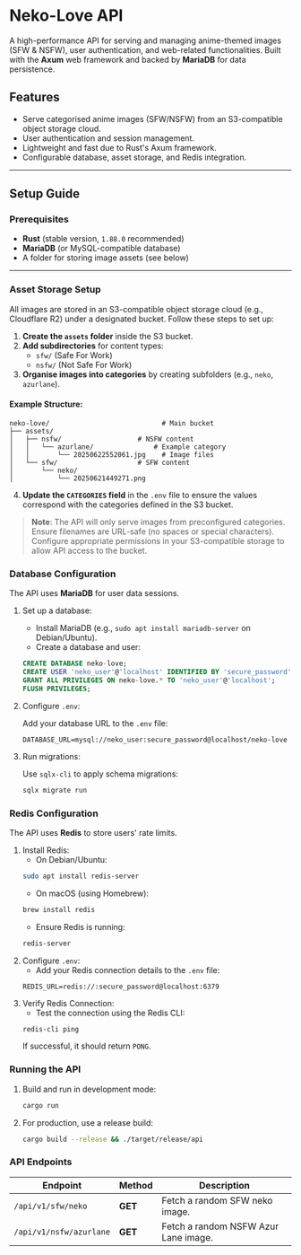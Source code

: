 # Neko-Love API

A high-performance API for serving and managing anime-themed images (SFW & NSFW), user authentication, and web-related functionalities. Built with the **Axum** web framework and backed by **MariaDB** for data persistence.

## Features
- Serve categorised anime images (SFW/NSFW) from an S3-compatible object storage cloud.
- User authentication and session management.
- Lightweight and fast due to Rust's Axum framework.
- Configurable database, asset storage, and Redis integration.

---

## Setup Guide

### Prerequisites
- **Rust** (stable version, `1.88.0` recommended)
- **MariaDB** (or MySQL-compatible database)
- A folder for storing image assets (see below)

---

### Asset Storage Setup
All images are stored in an S3-compatible object storage cloud (e.g., Cloudflare R2) under a designated bucket. Follow these steps to set up:

1. **Create the `assets` folder** inside the S3 bucket.
2. **Add subdirectories** for content types:
   - `sfw/` (Safe For Work)
   - `nsfw/` (Not Safe For Work)
3. **Organise images into categories** by creating subfolders (e.g., `neko`, `azurlane`).

#### Example Structure:
```plaintext
neko-love/                            # Main bucket
├── assets/
│   ├── nsfw/                   # NSFW content
│   │   └── azurlane/               # Example category
│   │       └── 20250622552061.jpg    # Image files
│   └── sfw/                    # SFW content
│       └── neko/
│           └── 20250621449271.png
```

4. **Update the `CATEGORIES` field** in the `.env` file to ensure the values correspond with the categories defined in the S3 bucket.

> **Note**: The API will only serve images from preconfigured categories. Ensure filenames are URL-safe (no spaces or special characters). Configure appropriate permissions in your S3-compatible storage to allow API access to the bucket.

### Database Configuration

The API uses **MariaDB** for user data sessions.

1. Set up a database:
    - Install MariaDB (e.g., `sudo apt install mariadb-server` on Debian/Ubuntu).
    - Create a database and user:
    ```sql
    CREATE DATABASE neko-love;
    CREATE USER 'neko_user'@'localhost' IDENTIFIED BY 'secure_password';
    GRANT ALL PRIVILEGES ON neko-love.* TO 'neko_user'@'localhost';
    FLUSH PRIVILEGES;
    ```
2. Configure `.env`:

    Add your database URL to the `.env` file:
    ```env
    DATABASE_URL=mysql://neko_user:secure_password@localhost/neko-love
    ```
3. Run migrations:

    Use `sqlx-cli` to apply schema migrations:
    ```bash
    sqlx migrate run
    ```

### Redis Configuration

The API uses **Redis** to store users' rate limits.

1. Install Redis:
    - On Debian/Ubuntu:
    ```bash
    sudo apt install redis-server
    ```
    - On macOS (using Homebrew):
    ```bash
    brew install redis
    ```
    - Ensure Redis is running:
    ```bash
    redis-server
    ```
2. Configure `.env`:
    - Add your Redis connection details to the `.env` file:
    ```env
    REDIS_URL=redis://:secure_password@localhost:6379
    ```
3. Verify Redis Connection:
    - Test the connection using the Redis CLI:
    ```bash
    redis-cli ping
    ```
    If successful, it should return `PONG`.

### Running the API

1. Build and run in development mode:

    ```bash
    cargo run
    ```

2. For production, use a release build:

    ```bash
    cargo build --release && ./target/release/api
    ```

### API Endpoints

| Endpoint | Method | Description |
| --- | --- | --- |
| `/api/v1/sfw/neko` | **GET** | Fetch a random SFW neko image. |
| `/api/v1/nsfw/azurlane` | **GET** | Fetch a random NSFW Azur Lane image. |
